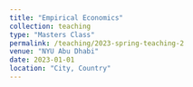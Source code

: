 ```yaml
---
title: "Empirical Economics"
collection: teaching
type: "Masters Class"
permalink: /teaching/2023-spring-teaching-2
venue: "NYU Abu Dhabi"
date: 2023-01-01
location: "City, Country"
---
```

<!---
This is a description of a teaching experience. You can use markdown like any other post.

Heading 1
======

Heading 2
======

Heading 3
======
-->

